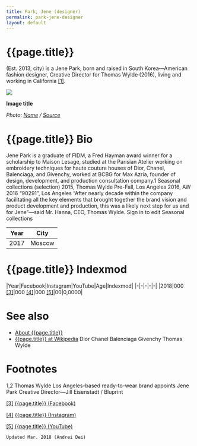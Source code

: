 ```yaml
---
title: Park, Jene (designer)
permalink: park-jene-designer
layout: default
---
```


# {{page.title}}

(Est. 2013, city) is a Jene Park, born and raised in South Korea—American fashion designer, Creative Director for Thomas Wylde (2016), living and working in California <span id="a1">[\[1\]](#f1)</span>.

![](/encyclopedia/images/image-name.jpg)

**Image title**

*Photo: [Name](index) / [Source](index)*

# {{page.title}} Bio
Jene Park is a graduate of FIDM, a Fred Hayman award winner for a scholarship to Maison Lesage, studied at the Parisian Atelier working on embroidery techniques for haute couture houses of Dior, Chanel, Balenciaga, and Givenchy, worked at BCBG for Max Azria, founder of design, development, and production consultation company.1
Seasonal collections (selection)
2015, Thomas Wylde Pre-Fall, Los Angeles
2016, AW 2016 “90291”, Los Angeles
“After nearly decade within the company facilitating all the key elements that brought together the brand vision and product development and production, this was a likely next step for us and for Jene”—said Mr. Hanna, CEO, Thomas Wylde. Sign in to edit Seasonal collections


|Year|City|
|-|-|
|2017|Moscow|

# {{page.title}} Indexmod

|Year|Facebook|Instagram|YouTube|Age|Indexmod|
|-|-|-|-|-|
|2018|000 <span id="a3">[\[3\]](#f3)</span>|000 <span id="a4">[\[4\]](#f4)</span>|000 <span id="a5">[\[5\]](#f5)</span>|00|0,0000|


# See also

+ [About {{page.title}}](index)
+ [{{page.title}} at Wikipedia](index)
Dior
Chanel
Balenciaga
Givenchy
Thomas Wylde

# Footnotes

1,2 Thomas Wylde Los Angeles-based ready-to-wear brand appoints Jene Park Creative Director—Jill Eisenstadt / Bluprint

[[3]](#a3) <span id="f3"></span> [{{page.title}} (Facebook)](index)

[[4]](#a4) <span id="f4"></span> [{{page.title}} (Instagram)](index)

[[5]](#a5) <span id="f5"></span> [{{page.title}} (YouTube)](index)

`Updated Mar. 2018 (Andrei Dei)`
